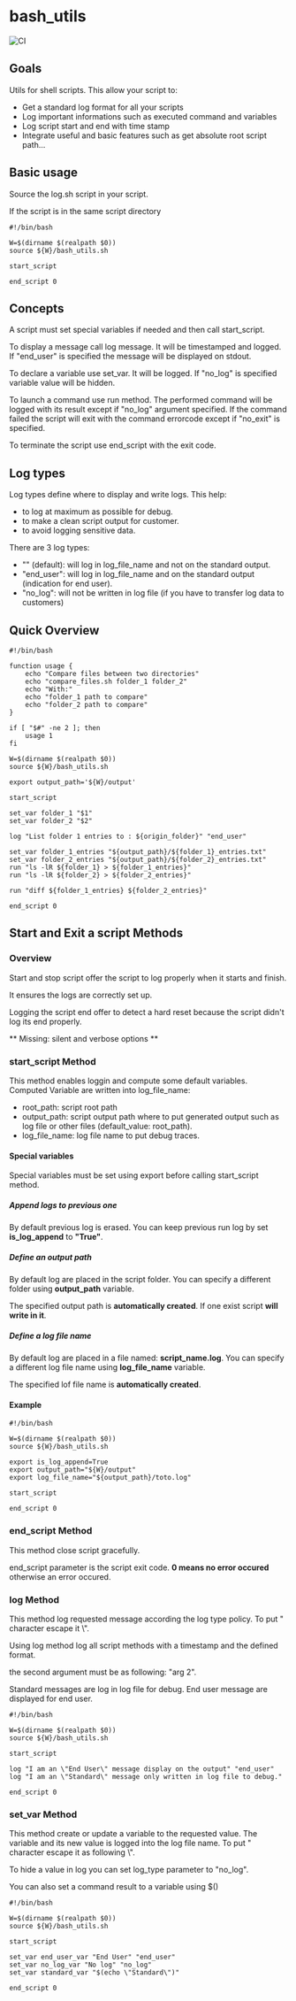 # bash_utils

![CI](https://github.com/soft-r-evolutions/bash_utils/workflows/CI/badge.svg)

## Goals 

Utils for shell scripts. This allow your script to:

* Get a standard log format for all your scripts
* Log important informations such as executed command and variables
* Log script start and end with time stamp
* Integrate useful and basic features such as get absolute root script path...

## Basic usage

Source the log.sh script in your script.

If the script is in the same script directory

```
#!/bin/bash

W=$(dirname $(realpath $0))
source ${W}/bash_utils.sh

start_script

end_script 0
```

## Concepts

A script must set special variables if needed and then call start_script.

To display a message call log message. It will be timestamped and logged.
If "end_user" is specified the message will be displayed on stdout.

To declare a variable use set_var. It will be logged. If "no_log" is specified
variable value will be hidden.

To launch a command use run method. The performed command will be logged with
its result except if "no_log" argument specified. If the command failed the script
will exit with the command errorcode except if "no_exit" is specified.

To terminate the script use end_script with the exit code.

## Log types

Log types define where to display and write logs. This help:

* to log at maximum as possible for debug.
* to make a clean script output for customer.
* to avoid logging sensitive data.

There are 3 log types:

* "" (default): will log in log_file_name and not on the standard output.
* "end_user": will log in log_file_name and on the standard output (indication for end user).
* "no_log": will not be written in log file (if you have to transfer log data to customers)

## Quick Overview

```
#!/bin/bash

function usage {
    echo "Compare files between two directories" 
    echo "compare_files.sh folder_1 folder_2"
    echo "With:"
    echo "folder_1 path to compare"
    echo "folder_2 path to compare"
}

if [ "$#" -ne 2 ]; then
    usage 1
fi

W=$(dirname $(realpath $0))
source ${W}/bash_utils.sh

export output_path='${W}/output'

start_script

set_var folder_1 "$1"
set_var folder_2 "$2"

log "List folder 1 entries to : ${origin_folder}" "end_user"

set_var folder_1_entries "${output_path}/${folder_1}_entries.txt"
set_var folder_2_entries "${output_path}/${folder_2}_entries.txt"
run "ls -lR ${folder_1} > ${folder_1_entries}"
run "ls -lR ${folder_2} > ${folder_2_entries}"

run "diff ${folder_1_entries} ${folder_2_entries}"

end_script 0
```


## Start and Exit a script Methods

### Overview

Start and stop script offer the script to log properly when it starts and
finish.

It ensures the logs are correctly set up.

Logging the script end offer to detect a hard reset because the script didn't
log its end properly.

** Missing: silent and verbose options **

### start_script Method

This method enables loggin and compute some default variables. Computed Variable are
written into log_file_name:

* root_path: script root path
* output_path: script output path where to put generated output such as log file or other
files (default_value: root_path).
* log_file_name: log file name to put debug traces.

#### Special variables

Special variables must be set using export before calling start_script method.

##### Append logs to previous one

By default previous log is erased. You can keep previous run log by
set **is_log_append** to **"True"**.

##### Define an output path

By default log are placed in the script folder. You can specify a different
folder using **output_path** variable.

The specified output path is **automatically created**. If one exist script
**will write in it**.

##### Define a log file name

By default log are placed in a file named: **script_name.log**. You can specify
a different log file name using **log_file_name** variable.

The specified lof file name is **automatically created**.

#### Example

```
#!/bin/bash

W=$(dirname $(realpath $0))
source ${W}/bash_utils.sh

export is_log_append=True
export output_path="${W}/output"
export log_file_name="${output_path}/toto.log"

start_script

end_script 0
```

### end_script Method

This method close script gracefully.

end_script parameter is the script exit code. **0 means no error occured** otherwise
an error occured.

### log Method

This method log requested message according the log type policy. To put " character
escape it \\".

Using log method log all script methods with a timestamp and the defined format.

the second argument must be as following: "arg 2".

Standard messages are log in log file for debug. End user message are displayed for
end user.

```
#!/bin/bash

W=$(dirname $(realpath $0))
source ${W}/bash_utils.sh

start_script

log "I am an \"End User\" message display on the output" "end_user"
log "I am an \"Standard\" message only written in log file to debug."

end_script 0
```

### set_var Method

This method create or update a variable to the requested value. The variable and its new value
is logged into the log file name. To put " character escape it as following \\".

To hide a value in log you can set log_type parameter to "no_log".

You can also set a command result to a variable using $()

```
#!/bin/bash

W=$(dirname $(realpath $0))
source ${W}/bash_utils.sh

start_script

set_var end_user_var "End User" "end_user"
set_var no_log_var "No log" "no_log"
set_var standard_var "$(echo \"Standard\")"

end_script 0
```
